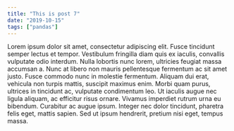 ```yaml
---
title: "This is post 7"
date: "2019-10-15"
tags: ["pandas"]
---
```


Lorem ipsum dolor sit amet, consectetur adipiscing elit. Fusce tincidunt semper lectus et tempor. Vestibulum fringilla diam quis ex iaculis, convallis vulputate odio interdum. Nulla lobortis nunc lorem, ultricies feugiat massa accumsan a. Nunc at libero non mauris pellentesque fermentum ac sit amet justo. Fusce commodo nunc in molestie fermentum. Aliquam dui erat, vehicula non turpis mattis, suscipit maximus enim. Morbi quam purus, ultrices in tincidunt ac, vulputate condimentum leo. Ut iaculis augue nec ligula aliquam, ac efficitur risus ornare. Vivamus imperdiet rutrum urna eu bibendum. Curabitur ac augue ipsum. Integer nec dolor tincidunt, pharetra felis eget, mattis sapien. Sed ut ipsum hendrerit, pretium nisi eget, tempus massa.

